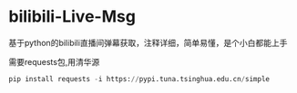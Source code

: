 # bilibili-Live-Msg
基于python的bilibili直播间弹幕获取，注释详细，简单易懂，是个小白都能上手

需要requests包,用清华源
```python
pip install requests -i https://pypi.tuna.tsinghua.edu.cn/simple
```
